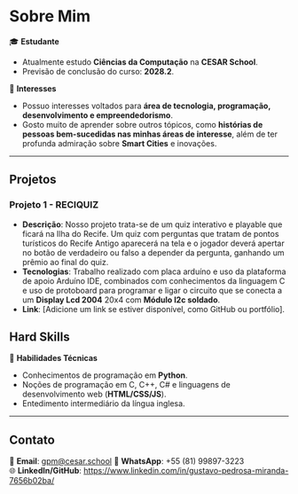 # Sobre Mim  

🎓 **Estudante**  
- Atualmente estudo **Ciências da Computação** na **CESAR School**.  
- Previsão de conclusão do curso: **2028.2**.  

📌 **Interesses**  
- Possuo interesses voltados para **área de tecnologia, programação, desenvolvimento e empreendedorismo**.  
- Gosto muito de aprender sobre outros tópicos, como **histórias de pessoas bem-sucedidas nas minhas áreas de interesse**, além de ter profunda admiração sobre **Smart Cities** e inovações.  

---

## Projetos  

### Projeto 1 - RECIQUIZ  
- **Descrição**: Nosso projeto trata-se de um quiz interativo e playable que ficará na Ilha do Recife. Um quiz com perguntas que tratam de pontos turísticos do Recife Antigo aparecerá na tela e o jogador deverá apertar no botão de verdadeiro ou falso a depender da pergunta, ganhando um prêmio ao final do quiz.
- **Tecnologias**: Trabalho realizado com placa arduíno e uso da plataforma de apoio Arduíno IDE, combinados com conhecimentos da linguagem C e uso de protoboard para programar e ligar o circuito que se conecta a um **Display Lcd 2004** 20x4 com **Módulo I2c soldado**.
- **Link**: [Adicione um link se estiver disponível, como GitHub ou portfólio].  

## Hard Skills  

🔧 **Habilidades Técnicas**  
- Conhecimentos de programação em **Python**.
- Noções de programação em C, C++, C# e linguagens de desenvolvimento web (**HTML/CSS/JS**).
- Entedimento intermediário da língua inglesa. 

---

## Contato  

📧 **Email**: gpm@cesar.school
📱 **WhatsApp**: +55 (81) 99897-3223  
🌐 **LinkedIn/GitHub**: https://www.linkedin.com/in/gustavo-pedrosa-miranda-7656b02ba/
